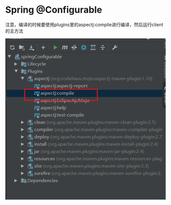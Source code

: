 # Spring @Configurable

注意，编译的时候要使用plugins里的aspectj:compile进行编译，然后运行client的主方法

![1588169786759](README.assets/1588169786759.png)